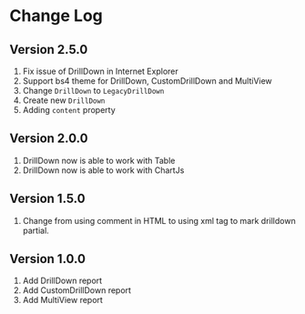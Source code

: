 # Change Log

## Version 2.5.0

1. Fix issue of DrillDown in Internet Explorer
2. Support bs4 theme for DrillDown, CustomDrillDown and MultiView
3. Change `DrillDown` to `LegacyDrillDown`
4. Create new `DrillDown`
5. Adding `content` property

## Version 2.0.0

1. DrillDown now is able to work with Table
2. DrillDown now is able to work with ChartJs

## Version 1.5.0

1. Change from using comment in HTML to using xml tag to mark drilldown partial.

## Version 1.0.0

1. Add DrillDown report
2. Add CustomDrillDown report
3. Add MultiView report
